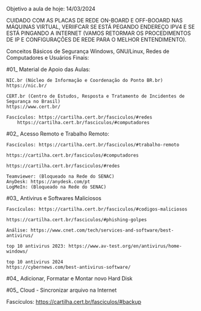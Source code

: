 Objetivo a aula de hoje: 14/03/2024

CUIDADO COM AS PLACAS DE REDE ON-BOARD E OFF-BOOARD NAS MÁQUINAS VIRTUAL, VERIIFCAR SE ESTÁ PEGANDO ENDEREÇO IPV4 E SE ESTÁ PINGANDO A INTERNET (VAMOS RETORMAR OS PROCEDIMENTOS DE IP E CONFIGURAÇÕES DE REDE PARA O MELHOR ENTENDIMENTO).

Conceitos Básicos de Segurança Windows, GNU/Linux, Redes de Computadores e Usuários Finais:

#01_ Material de Apoio das Aulas:

    NIC.br (Núcleo de Informação e Coordenação do Ponto BR.br)
    https://nic.br/

    CERT.br (Centro de Estudos, Resposta e Tratamento de Incidentes de Segurança no Brasil)
    https://www.cert.br/

    Fascículos: https://cartilha.cert.br/fasciculos/#redes
		https://cartilha.cert.br/fasciculos/#computadores

#02_ Acesso Remoto e Trabalho Remoto:

    Fascículos: https://cartilha.cert.br/fasciculos/#trabalho-remoto

    https://cartilha.cert.br/fasciculos/#computadores

    https://cartilha.cert.br/fasciculos/#redes

    Teamviewer: (Bloqueado na Rede do SENAC)
    AnyDesk: https://anydesk.com/pt
    LogMeIn: (Bloqueado na Rede do SENAC)

#03_ Antívirus e Softwares Maliciosos

    Fascículos: https://cartilha.cert.br/fasciculos/#codigos-maliciosos

    https://cartilha.cert.br/fasciculos/#phishing-golpes

    Análise: https://www.cnet.com/tech/services-and-software/best-antivirus/

    top 10 antivirus 2023: https://www.av-test.org/en/antivirus/home-windows/

    top 10 antivirus 2024
    https://cybernews.com/best-antivirus-software/

#04_ Adicionar, Formatar e Montar novo Hard Disk

#05_ Cloud - Sincronizar arquivo na Internet

Fascículos: https://cartilha.cert.br/fasciculos/#backup

